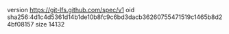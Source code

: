 version https://git-lfs.github.com/spec/v1
oid sha256:4d1c4d5361d14b1de10b8fc9c6bd3dacb36260755471519c1465b8d24bf08157
size 14132

